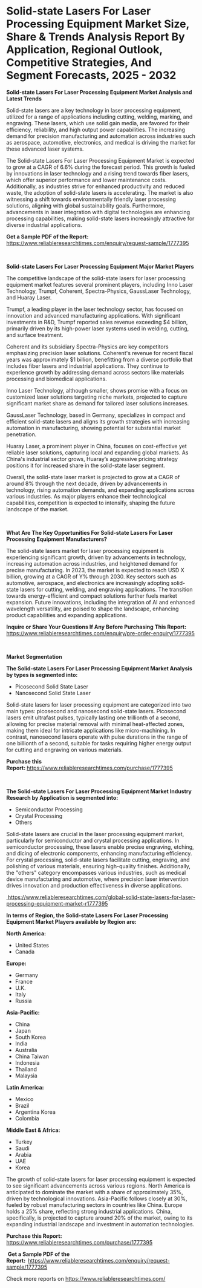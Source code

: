 <p><h1>Solid-state Lasers For Laser Processing Equipment Market Size, Share & Trends Analysis Report By Application, Regional Outlook, Competitive Strategies, And Segment Forecasts, 2025 - 2032</h1></p><p><strong>Solid-state Lasers For Laser Processing Equipment Market Analysis and Latest Trends</strong></p>
<p><p>Solid-state lasers are a key technology in laser processing equipment, utilized for a range of applications including cutting, welding, marking, and engraving. These lasers, which use solid gain media, are favored for their efficiency, reliability, and high output power capabilities. The increasing demand for precision manufacturing and automation across industries such as aerospace, automotive, electronics, and medical is driving the market for these advanced laser systems.</p><p>The Solid-state Lasers For Laser Processing Equipment Market is expected to grow at a CAGR of 6.6% during the forecast period. This growth is fueled by innovations in laser technology and a rising trend towards fiber lasers, which offer superior performance and lower maintenance costs. Additionally, as industries strive for enhanced productivity and reduced waste, the adoption of solid-state lasers is accelerating. The market is also witnessing a shift towards environmentally friendly laser processing solutions, aligning with global sustainability goals. Furthermore, advancements in laser integration with digital technologies are enhancing processing capabilities, making solid-state lasers increasingly attractive for diverse industrial applications.</p></p>
<p><strong>Get a Sample PDF of the Report:&nbsp;</strong> <a href="https://www.reliableresearchtimes.com/enquiry/request-sample/1777395?utm_campaign=3034&utm_medium=2&utm_source=Github&utm_content=ia&utm_term=12042025&utm_id=solid-state-lasers-for-laser-processing-equipment">https://www.reliableresearchtimes.com/enquiry/request-sample/1777395</a></p>
<p>&nbsp;</p>
<p><strong>Solid-state Lasers For Laser Processing Equipment Major Market Players</strong></p>
<p><p>The competitive landscape of the solid-state lasers for laser processing equipment market features several prominent players, including Inno Laser Technology, Trumpf, Coherent, Spectra-Physics, GaussLaser Technology, and Huaray Laser. </p><p>Trumpf, a leading player in the laser technology sector, has focused on innovation and advanced manufacturing applications. With significant investments in R&D, Trumpf reported sales revenue exceeding $4 billion, primarily driven by its high-power laser systems used in welding, cutting, and surface treatment.</p><p>Coherent and its subsidiary Spectra-Physics are key competitors emphasizing precision laser solutions. Coherent's revenue for recent fiscal years was approximately $1 billion, benefitting from a diverse portfolio that includes fiber lasers and industrial applications. They continue to experience growth by addressing demand across sectors like materials processing and biomedical applications.</p><p>Inno Laser Technology, although smaller, shows promise with a focus on customized laser solutions targeting niche markets, projected to capture significant market share as demand for tailored laser solutions increases. </p><p>GaussLaser Technology, based in Germany, specializes in compact and efficient solid-state lasers and aligns its growth strategies with increasing automation in manufacturing, showing potential for substantial market penetration.</p><p>Huaray Laser, a prominent player in China, focuses on cost-effective yet reliable laser solutions, capturing local and expanding global markets. As China's industrial sector grows, Huaray’s aggressive pricing strategy positions it for increased share in the solid-state laser segment.</p><p>Overall, the solid-state laser market is projected to grow at a CAGR of around 8% through the next decade, driven by advancements in technology, rising automation demands, and expanding applications across various industries. As major players enhance their technological capabilities, competition is expected to intensify, shaping the future landscape of the market.</p></p>
<p>&nbsp;</p>
<p><strong>What Are The Key Opportunities For Solid-state Lasers For Laser Processing Equipment Manufacturers?</strong></p>
<p><p>The solid-state lasers market for laser processing equipment is experiencing significant growth, driven by advancements in technology, increasing automation across industries, and heightened demand for precise manufacturing. In 2023, the market is expected to reach USD X billion, growing at a CAGR of Y% through 2030. Key sectors such as automotive, aerospace, and electronics are increasingly adopting solid-state lasers for cutting, welding, and engraving applications. The transition towards energy-efficient and compact solutions further fuels market expansion. Future innovations, including the integration of AI and enhanced wavelength versatility, are poised to shape the landscape, enhancing product capabilities and expanding applications.</p></p>
<p><strong>Inquire or Share Your Questions If Any Before Purchasing This Report:</strong> <a href="https://www.reliableresearchtimes.com/enquiry/pre-order-enquiry/1777395?utm_campaign=3034&utm_medium=2&utm_source=Github&utm_content=ia&utm_term=12042025&utm_id=solid-state-lasers-for-laser-processing-equipment">https://www.reliableresearchtimes.com/enquiry/pre-order-enquiry/1777395</a></p>
<p>&nbsp;</p>
<p><strong>Market Segmentation</strong></p>
<p><strong>The Solid-state Lasers For Laser Processing Equipment Market Analysis by types is segmented into:</strong></p>
<p><ul><li>Picosecond Solid State Laser</li><li>Nanosecond Solid State Laser</li></ul></p>
<p><p>Solid-state lasers for laser processing equipment are categorized into two main types: picosecond and nanosecond solid-state lasers. Picosecond lasers emit ultrafast pulses, typically lasting one trillionth of a second, allowing for precise material removal with minimal heat-affected zones, making them ideal for intricate applications like micro-machining. In contrast, nanosecond lasers operate with pulse durations in the range of one billionth of a second, suitable for tasks requiring higher energy output for cutting and engraving on various materials.</p></p>
<p><strong>Purchase this Report:&nbsp;</strong><a href="https://www.reliableresearchtimes.com/purchase/1777395?utm_campaign=3034&utm_medium=2&utm_source=Github&utm_content=ia&utm_term=12042025&utm_id=solid-state-lasers-for-laser-processing-equipment">https://www.reliableresearchtimes.com/purchase/1777395</a></p>
<p>&nbsp;</p>
<p><strong>The Solid-state Lasers For Laser Processing Equipment Market Industry Research by Application is segmented into:</strong></p>
<p><ul><li>Semiconductor Processing</li><li>Crystal Processing</li><li>Others</li></ul></p>
<p><p>Solid-state lasers are crucial in the laser processing equipment market, particularly for semiconductor and crystal processing applications. In semiconductor processing, these lasers enable precise engraving, etching, and dicing of electronic components, enhancing manufacturing efficiency. For crystal processing, solid-state lasers facilitate cutting, engraving, and polishing of various materials, ensuring high-quality finishes. Additionally, the "others" category encompasses various industries, such as medical device manufacturing and automotive, where precision laser intervention drives innovation and production effectiveness in diverse applications.</p></p>
<p><a href="https://www.reliableresearchtimes.com/global-solid-state-lasers-for-laser-processing-equipment-market-r1777395?utm_campaign=3034&utm_medium=2&utm_source=Github&utm_content=ia&utm_term=12042025&utm_id=solid-state-lasers-for-laser-processing-equipment">&nbsp;https://www.reliableresearchtimes.com/global-solid-state-lasers-for-laser-processing-equipment-market-r1777395</a></p>
<p><strong>In terms of Region, the Solid-state Lasers For Laser Processing Equipment Market Players available by Region are:</strong></p>
<p>
    <p> <strong> North America: </strong>
        <ul>
            <li>United States</li>
            <li>Canada</li>
        </ul>
        </p> 
    <p> <strong> Europe: </strong>
        <ul>
            <li>Germany</li>
            <li>France</li>
            <li>U.K.</li>
            <li>Italy</li>
            <li>Russia</li>
        </ul>
        </p> 
    <p> <strong> Asia-Pacific: </strong>
        <ul>
            <li>China</li>
            <li>Japan</li>
            <li>South Korea</li>
            <li>India</li>
            <li>Australia</li>
            <li>China Taiwan</li>
            <li>Indonesia</li>
            <li>Thailand</li>
            <li>Malaysia</li>
        </ul>
        </p> 
    <p> <strong> Latin America: </strong>
        <ul>
            <li>Mexico</li>
            <li>Brazil</li>
            <li>Argentina Korea</li>
            <li>Colombia</li>
        </ul>
        </p> 
    <p> <strong> Middle East & Africa: </strong>
        <ul>
            <li>Turkey</li>
            <li>Saudi</li>
            <li>Arabia</li>
            <li>UAE</li>
            <li>Korea</li>
        </ul>
    </p>
    </p>
<p><p>The growth of solid-state lasers for laser processing equipment is expected to see significant advancements across various regions. North America is anticipated to dominate the market with a share of approximately 35%, driven by technological innovations. Asia-Pacific follows closely at 30%, fueled by robust manufacturing sectors in countries like China. Europe holds a 25% share, reflecting strong industrial applications. China, specifically, is projected to capture around 20% of the market, owing to its expanding industrial landscape and investment in automation technologies. </p></p>
<p><strong>Purchase this Report: </strong><a href="https://www.reliableresearchtimes.com/purchase/1777395?utm_campaign=3034&utm_medium=2&utm_source=Github&utm_content=ia&utm_term=12042025&utm_id=solid-state-lasers-for-laser-processing-equipment">https://www.reliableresearchtimes.com/purchase/1777395</a></p>
<p>&nbsp;<strong>Get a Sample PDF of the Report:&nbsp;&nbsp;</strong><a href="https://www.reliableresearchtimes.com/enquiry/request-sample/1777395?utm_campaign=3034&utm_medium=2&utm_source=Github&utm_content=ia&utm_term=12042025&utm_id=solid-state-lasers-for-laser-processing-equipment">https://www.reliableresearchtimes.com/enquiry/request-sample/1777395</a></p>
<p><strong></strong></p>
<p>Check more reports on <a href="https://www.reliableresearchtimes.com/?utm_campaign=3034&utm_medium=2&utm_source=Github&utm_content=ia&utm_term=12042025&utm_id=solid-state-lasers-for-laser-processing-equipment">https://www.reliableresearchtimes.com/</a></p>